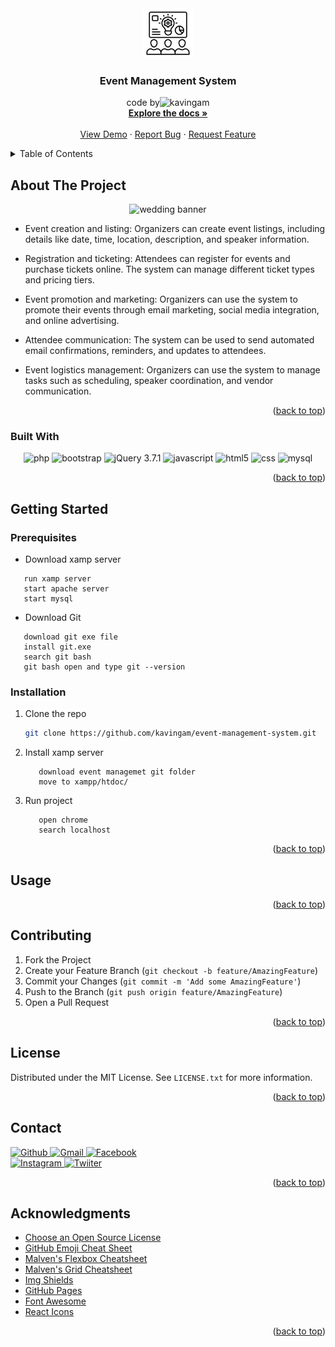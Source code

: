 <div align="center">

  <a href="https://github.com/kavingam/event-management-system">
    <img src="https://github.com/kavingam/event-management-system/blob/main/assets/icons/event-management.png" alt="Logo" width="80" height="80">   
  </a>
  
   <h3 align="center">Event Management System</h3>

  <p align="center">
     code by<img alt="kavingam" src="https://img.shields.io/badge/Github-kavingam-red?style=plastic&logo=github&color=green">
    <br />
    <a href="#"><strong>Explore the docs »</strong></a>
    <br />
    <br />
    <a href="https://github.com/kavingam/event-management-system">View Demo</a>
    ·
    <a href="https://github.com/kavingam/event-management-system/e/issues">Report Bug</a>
    ·
    <a href="https://github.com/kavingam/event-management-system/issues">Request Feature</a>
  </p>

</div>
<!-- TABLE OF CONTENTS -->
<details>
  <summary>Table of Contents</summary>
  <ol>
    <li>
      <a href="#about-the-project">About The Project</a>
      <ul>
        <li><a href="#built-with">Built With</a></li>
      </ul>
    </li>
    <li>
      <a href="#getting-started">Getting Started</a>
      <ul>
        <li><a href="#prerequisites">Prerequisites</a></li>
        <li><a href="#installation">Installation</a></li>
      </ul>
    </li>
    <li><a href="#usage">Usage</a></li>
    <li><a href="#roadmap">Roadmap</a></li>
    <li><a href="#contributing">Contributing</a></li>
    <li><a href="#license">License</a></li>
    <li><a href="#contact">Contact</a></li>
    <li><a href="#acknowledgments">Acknowledgments</a></li>
  </ol>
</details>


 ## About The Project
<div align="center">
  
![wedding banner](https://github.com/kavingam/event-management-system/blob/main/assets/wedding/Wedding_Venues-2.png)

</div>

* Event creation and listing: Organizers can create event listings, including details like date, time, location, description, and speaker information.

* Registration and ticketing: Attendees can register for events and purchase tickets online. The system can manage different ticket types and pricing tiers.

* Event promotion and marketing: Organizers can use the system to promote their events through email marketing, social media integration, and online advertising.

* Attendee communication: The system can be used to send automated email confirmations, reminders, and updates to attendees.

* Event logistics management: Organizers can use the system to manage tasks such as scheduling, speaker coordination, and vendor communication.
  
<p align="right">(<a href="#">back to top</a>)</p>

### Built With

<div align="center">
 
 <img src="https://img.shields.io/badge/PHP-8.3v-blue?style=plastic&logo=php&color=green" alt="php">
 <img src="https://img.shields.io/badge/Bootstrap-lastest_5.3.3v-purple?style=plastic&logo=bootstrap&color=purple" alt="bootstrap">
 <img src="https://img.shields.io/badge/jQuery-3.7.1v-dark?style=plastic&logo=jquery&color=dark" alt="jQuery 3.7.1">
 <img src="https://img.shields.io/badge/Javascript-blue?style=plastic&logo=javascript&color=yellow" alt="javascript">
 <img src="https://img.shields.io/badge/HTML5-dark?style=plastic&logo=html5&color=dark" alt="html5">
 <img src="https://img.shields.io/badge/CSS-dark?style=plastic&logo=css&color=dark" alt="css">
 <img alt="mysql" src="https://img.shields.io/badge/Mysql-8.3.0v-orrange?style=plastic&logo=mysql&color=dark">

</div>

<p align="right">(<a href="#readme-top">back to top</a>)</p>

<!-- GETTING STARTED -->
## Getting Started


### Prerequisites

* Download xamp server 
 ```xamp
    run xamp server
    start apache server
    start mysql
 ```
* Download Git
 ```git
    download git exe file
    install git.exe
    search git bash
    git bash open and type git --version
 ```

### Installation

1. Clone the repo
   ```sh
   git clone https://github.com/kavingam/event-management-system.git
   ```
2. Install xamp server
   ```xamp
      download event managemet git folder
      move to xampp/htdoc/
   ```
3. Run project
   ```chrome
      open chrome
      search localhost
   ```

<p align="right">(<a href="#">back to top</a>)</p>



<!-- USAGE EXAMPLES -->
## Usage

<p align="right">(<a href="#">back to top</a>)</p>


<!-- CONTRIBUTING -->
## Contributing

1. Fork the Project
2. Create your Feature Branch (`git checkout -b feature/AmazingFeature`)
3. Commit your Changes (`git commit -m 'Add some AmazingFeature'`)
4. Push to the Branch (`git push origin feature/AmazingFeature`)
5. Open a Pull Request

<p align="right">(<a href="#">back to top</a>)</p>

<!-- LICENSE -->
## License

Distributed under the MIT License. See `LICENSE.txt` for more information.

<p align="right">(<a href="#">back to top</a>)</p>



<!-- CONTACT -->
## Contact

<a href="">
  <img src="https://img.shields.io/badge/GitHub-Resource-rgb(21%20166%20157)%3B?style=for-the-badge&logo=github&color=rgb(21%20166%20157)" alt="Github">
</a>

<a href="">
 <img src="https://img.shields.io/badge/Gmail-Address-rgb(21%20166%20157)%3B?style=for-the-badge&logo=gmail&color=rgb(21%20166%20157)" alt="Gmail">
</a>

<a href="">
 <img src="https://img.shields.io/badge/Facebook-ID-rgb(21%20166%20157)%3B?style=for-the-badge&logo=facebook&color=rgb(21%20166%20157)" alt="Facebook">
</a>

<br/>

<a href="">
 <img src="https://img.shields.io/badge/Instagram-ID-rgb(21%20166%20157)%3B?style=for-the-badge&logo=instagram&color=rgb(21%20166%20157)" alt="Instagram">
</a>

<a href="">
 <img src="https://img.shields.io/badge/Twitter-ID-rgb(21%20166%20157)%3B?style=for-the-badge&logo=twitter&color=rgb(21%20166%20157)" alt="Twiiter">
</a>

<p align="right">(<a href="#">back to top</a>)</p>

## Acknowledgments

* [Choose an Open Source License](https://choosealicense.com)
* [GitHub Emoji Cheat Sheet](https://www.webpagefx.com/tools/emoji-cheat-sheet)
* [Malven's Flexbox Cheatsheet](https://flexbox.malven.co/)
* [Malven's Grid Cheatsheet](https://grid.malven.co/)
* [Img Shields](https://shields.io)
* [GitHub Pages](https://pages.github.com)
* [Font Awesome](https://fontawesome.com)
* [React Icons](https://react-icons.github.io/react-icons/search)

<p align="right">(<a href="#readme-top">back to top</a>)</p>


